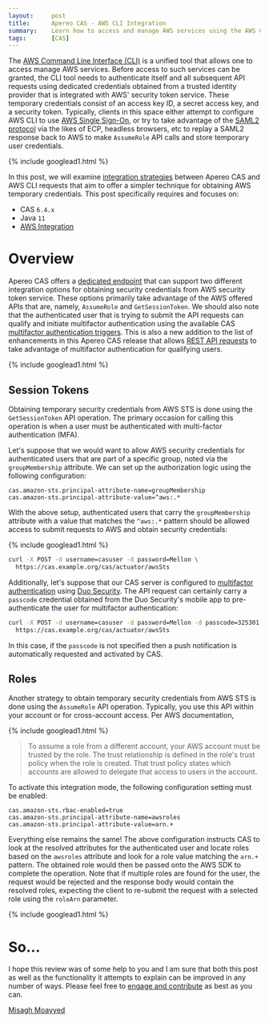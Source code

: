 ```yaml
---
layout:     post
title:      Apereo CAS - AWS CLI Integration
summary:    Learn how to access and manage AWS services using the AWS CLI, integrated with Apereo CAS for authentication and RBAC authorization.
tags:       [CAS]
---
```


The [AWS Command Line Interface (CLI)](https://aws.amazon.com/cli/) is a unified tool that allows one to access manage AWS services. Before access to such services can be granted, the CLI tool needs to authenticate itself and all subsequent API requests using dedicated credentials obtained from a trusted identity provider that is integrated with AWS' security token service. These temporary credentials consist of an access key ID, a secret access key, and a security token. Typically, clients in this space either attempt to configure AWS CLI to use [AWS Single Sign-On](https://docs.aws.amazon.com/singlesignon/latest/userguide/what-is.html), or try to take advantage of the [SAML2 protocol](https://aws.amazon.com/premiumsupport/knowledge-center/aws-cli-call-store-saml-credentials/) via the likes of ECP, headless browsers, etc to replay a SAML2 response back to AWS to make `AssumeRole` API calls and store temporary user credentials.

{% include googlead1.html  %}

In this post, we will examine [integration strategies](https://apereo.github.io/cas/development/integration/AWS-Integration.html) between Apereo CAS and AWS CLI requests that aim to offer a simpler technique for obtaining AWS temporary credentials. This post specifically requires and focuses on:

- CAS `6.4.x`
- Java `11`
- [AWS Integration](https://apereo.github.io/cas/development/integration/AWS-Integration.html)

# Overview

Apereo CAS offers a [dedicated endpoint](https://apereo.github.io/cas/development/integration/AWS-Integration.html) that can support two different integration options for obtaining security credentials from AWS security token service. These options primarily take advantage of the AWS offered APIs that are, namely, `AssumeRole` and `GetSessionToken`. We should also note that the authenticated user that is trying to submit the API requests can qualify and initiate multifactor authentication using the available CAS [multifactor authentication triggers](https://apereo.github.io/cas/development/mfa/Configuring-Multifactor-Authentication-Triggers.html). This is also a new addition to the list of enhancements in this Apereo CAS release that allows [REST API requests](https://apereo.github.io/cas/development/protocol/REST-Protocol.html) to take advantage of multifactor authentication for qualifying users.

{% include googlead1.html  %}

## Session Tokens

Obtaining temporary security credentials from AWS STS is done using the `GetSessionToken` API operation. The primary occasion for calling this operation is when a user must be authenticated with multi-factor authentication (MFA).

Let's suppose that we would want to allow AWS security credentials for authenticated users that are part of a specific group, noted via the `groupMembership` attribute. We can set up the authorization logic using the following configuration:

```properties
cas.amazon-sts.principal-attribute-name=groupMembership
cas.amazon-sts.principal-attribute-value=^aws:.*
```

With the above setup, authenticated users that carry the `groupMembership` attribute with a value that matches the `^aws:.*` pattern should be allowed access to submit requests to AWS and obtain security credentials:

{% include googlead1.html  %}

```bash
curl -X POST -d username=casuser -d password=Mellon \
  https://cas.example.org/cas/actuator/awsSts
```

Additionally, let's suppose that our CAS server is configured to [multifactor authentication](https://apereo.github.io/cas/development/mfa/Configuring-Multifactor-Authentication.html) using [Duo Security](https://apereo.github.io/cas/development/mfa/DuoSecurity-Authentication.html). The API request can certainly carry a `passcode` credential obtained from the Duo Security's mobile app to pre-authenticate the user for multifactor authentication:

```bash
curl -X POST -d username=casuser -d password=Mellon -d passcode=325301 \
  https://cas.example.org/cas/actuator/awsSts
```

In this case, if the `passcode` is not specified then a push notification is automatically requested and activated by CAS.

## Roles

Another strategy to obtain temporary security credentials from AWS STS is done using the `AssumeRole` API operation. Typically, you use this API within your account or for cross-account access. Per AWS documentation,

{% include googlead1.html  %}

> To assume a role from a different account, your AWS account must be trusted by the role. The trust relationship is defined in the role's trust policy when the role is created. That trust policy states which accounts are allowed to delegate that access to users in the account. 

To activate this integration  mode, the following configuration setting must be enabled:

```properties
cas.amazon-sts.rbac-enabled=true
cas.amazon-sts.principal-attribute-name=awsroles
cas.amazon-sts.principal-attribute-value=arn.+
```

Everything else remains the same! The above configuration instructs CAS to look at the resolved attributes for the authenticated user and locate roles based on the `awsroles` attribute and look for a role value matching the `arn.+` pattern. The obtained role would then be passed onto the AWS SDK to complete the operation. Note that if multiple roles are found for the user, the request would be rejected and the response body would contain the resolved roles, expecting the client to re-submit the request with a selected role using the `roleArn` parameter.

{% include googlead1.html  %}

# So...

I hope this review was of some help to you and I am sure that both this post as well as the functionality it attempts to explain can be improved in any number of ways. Please feel free to [engage and contribute][contribguide] as best as you can.

[Misagh Moayyed](https://fawnoos.com)

[contribguide]: https://apereo.github.io/cas/developer/Contributor-Guidelines.html